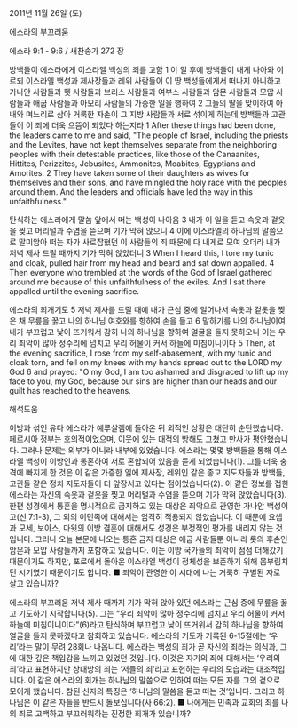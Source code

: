 2011년 11월 26일 (토)

에스라의 부끄러움



에스라 9:1 - 9:6 / 새찬송가 272 장


방백들이 에스라에게 이스라엘 백성의 죄를 고함
1 이 일 후에 방백들이 내게 나아와 이르되 이스라엘 백성과 제사장들과 레위 사람들이 이 땅 백성들에게서 떠나지 아니하고 가나안 사람들과 헷 사람들과 브리스 사람들과 여부스 사람들과 암몬 사람들과 모압 사람들과 애굽 사람들과 아모리 사람들의 가증한 일을 행하여 2 그들의 딸을 맞이하여 아내와 며느리로 삼아 거룩한 자손이 그 지방 사람들과 서로 섞이게 하는데 방백들과 고관들이 이 죄에 더욱 으뜸이 되었다 하는지라
1 After these things had been done, the leaders came to me and said, "The people of Israel, including the priests and the Levites, have not kept themselves separate from the neighboring peoples with their detestable practices, like those of the Canaanites, Hittites, Perizzites, Jebusites, Ammonites, Moabites, Egyptians and Amorites. 2 They have taken some of their daughters as wives for themselves and their sons, and have mingled the holy race with the peoples around them. And the leaders and officials have led the way in this unfaithfulness."

탄식하는 에스라에게 말씀 앞에서 떠는 백성이 나아옴
3 내가 이 일을 듣고 속옷과 겉옷을 찢고 머리털과 수염을 뜯으며 기가 막혀 앉으니 4 이에 이스라엘의 하나님의 말씀으로 말미암아 떠는 자가 사로잡혔던 이 사람들의 죄 때문에 다 내게로 모여 오더라 내가 저녁 제사 드릴 때까지 기가 막혀 앉았더니
3 When I heard this, I tore my tunic and cloak, pulled hair from my head and beard and sat down appalled. 4 Then everyone who trembled at the words of the God of Israel gathered around me because of this unfaithfulness of the exiles. And I sat there appalled until the evening sacrifice.

에스라의 회개기도
5 저녁 제사를 드릴 때에 내가 근심 중에 일어나서 속옷과 겉옷을 찢은 채 무릎을 꿇고 나의 하나님 여호와를 향하여 손을 들고 6 말하기를 나의 하나님이여 내가 부끄럽고 낯이 뜨거워서 감히 나의 하나님을 향하여 얼굴을 들지 못하오니 이는 우리 죄악이 많아 정수리에 넘치고 우리 허물이 커서 하늘에 미침이니이다
5 Then, at the evening sacrifice, I rose from my self-abasement, with my tunic and cloak torn, and fell on my knees with my hands spread out to the LORD my God 6 and prayed: "O my God, I am too ashamed and disgraced to lift up my face to you, my God, because our sins are higher than our heads and our guilt has reached to the heavens.

해석도움





이방과 섞인 유다  에스라가 예루살렘에 돌아온 뒤 외적인 상황은 대단히 순탄했습니다. 페르시아 정부는 호의적이었으며, 이웃에 있는 대적의 방해도 그쳤고 만사가 평안했습니다. 그러나 문제는 외부가 아니라 내부에 있었습니다. 에스라는 몇몇 방백들을 통해 이스라엘 백성이 이방인과 통혼하여 서로 혼합되어 있음을 듣게 되었습니다(1). 그를 더욱 충격에 빠지게 한 것은 이 같은 가증한 일에 제사장, 레위인 같은 종교 지도자들과 방백들, 고관들 같은 정치 지도자들이 더 앞장서고 있다는 점이었습니다(2). 이 같은 정보를 접한 에스라는 자신의 속옷과 겉옷을 찢고 머리털과 수염을 뜯으며 기가 막혀 앉았습니다(3). 한편 성경에서 통혼을 명시적으로 금지하고 있는 대상은 죄악으로 관영한 가나안 백성이고(신 7:1-3), 그 외의 이민족에 대해서는 엄격히 적용되지 않았습니다. 이 때문에 요셉과 모세, 보아스, 다윗의 이방 결혼에 대해서도 성경은 부정적인 평가를 내리지 않는 것입니다. 그러나 오늘 본문에 나오는 통혼 금지 대상은 애굽 사람들뿐 아니라 롯의 후손인 암몬과 모압 사람들까지 포함하고 있습니다. 이는 이방 국가들의 죄악이 점점 더해갔기 때문이기도 하지만, 포로에서 돌아온 이스라엘 백성이 정체성을 보존하기 위해 몸부림치던 시기였기 때문이기도 합니다.
■ 죄악이 관영한 이 시대에 나는 거룩히 구별된 자로 살고 있습니까?

에스라의 부끄러움  저녁 제사 때까지 기가 막혀 앉아 있던 에스라는 근심 중에 무릎을 꿇고 기도하기 시작합니다(5). 그는 “우리 죄악이 많아 정수리에 넘치고 우리 허물이 커서 하늘에 미침이니이다”(6)라고 탄식하며 부끄럽고 낯이 뜨거워서 감히 하나님을 향하여 얼굴을 들지 못하겠다고 참회하고 있습니다. 에스라의 기도가 기록된 6-15절에는 ‘우리’라는 말이 무려 28회나 나옵니다. 에스라는 백성의 죄가 곧 자신의 죄라는 의식과, 그에 대한 깊은 책임감을 느끼고 있었던 것입니다. 이것은 자기의 죄에 대해서는 ‘우리의 죄’라고 표현하지만 상대방의 죄는 ‘저들의 죄’라고 표현하는 우리의 모습과는 대조적입니다. 이 같은 에스라의 회개는 하나님의 말씀으로 인하여 떠는 모든 자를 그의 곁으로 모이게 했습니다. 참된 신자의 특징은 ‘하나님의 말씀을 듣고 떠는 것’입니다. 그리고 하나님은 이 같은 자들을 반드시 돌보십니다(사 66:2).
■ 나에게는 민족과 교회의 죄를 나의 죄로 고백하고 부끄러워하는 진정한 회개가 있습니까?